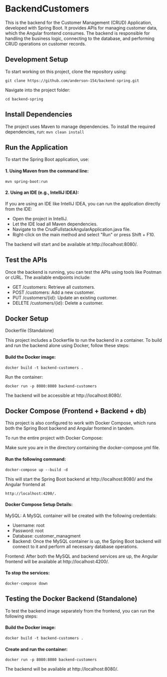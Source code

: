 # BackendCustomers

This is the backend for the Customer Management (CRUD) Application, developed with Spring Boot. It provides APIs for managing customer data, which the Angular frontend consumes. The backend is responsible for handling the business logic, connecting to the database, and performing CRUD operations on customer records.

## Development Setup

To start working on this project, clone the repository using:

`git clone https://github.com/anderson-154/backend-spring.git`

Navigate into the project folder:

`cd backend-spring`

## Install Dependencies

The project uses Maven to manage dependencies. 
To install the required dependencies, run:
`mvn clean install`

## Run the Application
 To start the Spring Boot application, use:
#### 1. Using Maven from the command line:

`mvn spring-boot:run`

#### 2. Using an IDE (e.g., IntelliJ IDEA):

If you are using an IDE like IntelliJ IDEA, you can run the application directly from the IDE:

* Open the project in IntelliJ.
* Let the IDE load all Maven dependencies.
* Navigate to the CrudFullstackAngularApplication.java file.
* Right-click on the main method and select "Run" or press Shift + F10.
 
The backend will start and be available at http://localhost:8080/.

## Test the APIs
Once the backend is running, you can test the APIs using tools like Postman or cURL. The available endpoints include:

* GET /customers: Retrieve all customers.
* POST /customers: Add a new customer.
* PUT /customers/{id}: Update an existing customer.
* DELETE /customers/{id}: Delete a customer.

## Docker Setup
Dockerfile (Standalone)

This project includes a Dockerfile to run the backend in a container. To build and run the backend alone using Docker, follow these steps:

#### Build the Docker image:

`docker build -t backend-customers .`

Run the container:

`docker run -p 8080:8080 backend-customers`

The backend will be accessible at http://localhost:8080/.

## Docker Compose (Frontend + Backend + db)
This project is also configured to work with Docker Compose, which runs both the Spring Boot backend and Angular frontend in tandem.

To run the entire project with Docker Compose:

Make sure you are in the directory containing the docker-compose.yml file.

#### Run the following command:


`docker-compose up --build -d`

This will start the Spring Boot backend at http://localhost:8080/ and the Angular frontend at

`http://localhost:4200/.`

#### Docker Compose Setup Details:
MySQL: A MySQL container will be created with the following credentials:

* Username: root
* Password: root
* Database: customer_managment
* Backend: Once the MySQL container is up, the Spring Boot backend will connect to it and perform all necessary database operations.

Frontend: After both the MySQL and backend services are up, the Angular frontend will be available at http://localhost:4200/.

#### To stop the services:


`docker-compose down`

## Testing the Docker Backend (Standalone)
To test the backend image separately from the frontend, you can run the following steps:

#### Build the Docker image:


`docker build -t backend-customers .`

#### Create and run the container:

`docker run -p 8080:8080 backend-customers`

The backend will be available at http://localhost:8080/.

